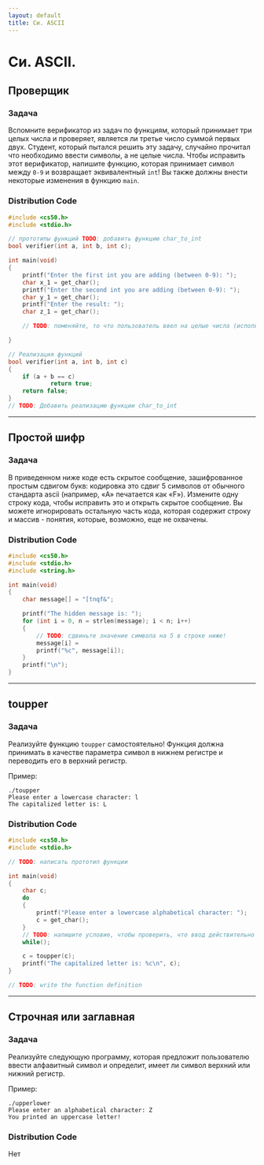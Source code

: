 ```yaml
---
layout: default
title: Си. ASCII
---
```


# Си. ASCII.

## Проверщик

### Задача
Вспомните верификатор из задач по функциям, который принимает три целых числа и проверяет, является ли третье число суммой первых двух. Студент, который пытался решить эту задачу, случайно прочитал что необходимо ввести символы, а не целые числа. Чтобы исправить этот верификатор, напишите функцию, которая принимает символ между `0-9` и возвращает эквивалентный `int`! Вы также должны внести некоторые изменения в функцию `main`.

### Distribution Code
```c
#include <cs50.h>
#include <stdio.h>

// прототипы функций TODO: добавить функцию char_to_int
bool verifier(int a, int b, int c);

int main(void)
{
    printf("Enter the first int you are adding (between 0-9): ");
    char x_1 = get_char();
    printf("Enter the second int you are adding (between 0-9): ");
    char y_1 = get_char();
    printf("Enter the result: ");
    char z_1 = get_char();

    // TODO: поменяйте, то что пользователь ввел на целые числа (использовать функцию char_to_int), и используйте их для проверки результата, напечатайте 'correct!' или 'incorrect!'

}

// Реализация функций
bool verifier(int a, int b, int c)
{
	if (a + b == c)
    		return true;
	return false;
}
// TODO: Добавить реализацию функции char_to_int
```

***

## Простой шифр

### Задача
В приведенном ниже коде есть скрытое сообщение, зашифрованное простым сдвигом букв: кодировка это сдвиг 5 символов от обычного стандарта ascii (например, «A» печатается как «F»). Измените одну строку кода, чтобы исправить это и открыть скрытое сообщение. Вы можете игнорировать остальную часть кода, которая содержит строку и массив - понятия, которые, возможно, еще не охвачены.

### Distribution Code
```c
#include <cs50.h>
#include <stdio.h>
#include <string.h>

int main(void)
{
    char message[] = "[tnqf&";

    printf("The hidden message is: ");
    for (int i = 0, n = strlen(message); i < n; i++)
    {
    	// TODO: сдвиньте значение символа на 5 в строке ниже!
    	message[i] =
    	printf("%c", message[i]);
    }
    printf("\n");
}
```

***

## toupper

### Задача
Реализуйте функцию `toupper` самостоятельно! Функция должна принимать в качестве параметра символ в нижнем регистре и переводить его в верхний регистр.

Пример:
```
./toupper
Please enter a lowercase character: l
The capitalized letter is: L
```

### Distribution Code
```c
#include <cs50.h>
#include <stdio.h>

// TODO: написать прототип функции

int main(void)
{
    char c;
    do
    {
        printf("Please enter a lowercase alphabetical character: ");
        c = get_char();
    }
    // TODO: напишите условие, чтобы проверить, что ввод действительно является строчным символом
    while();

    c = toupper(c);
    printf("The capitalized letter is: %c\n", c);
}

// TODO: write the function definition

```

***

## Строчная или заглавная

### Задача
Реализуйте следующую программу, которая предложит пользователю ввести алфавитный символ и определит, имеет ли символ верхний или нижний регистр.

Пример:
```
./upperlower
Please enter an alphabetical character: Z
You printed an uppercase letter!
```

### Distribution Code
Нет